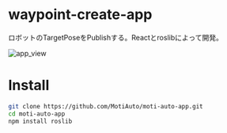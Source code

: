 # waypoint-create-app
ロボットのTargetPoseをPublishする。Reactとroslibによって開発。

![app_view](https://github.com/user-attachments/assets/389c6266-2c18-4402-8c0c-0e0d342e5e1f)

# Install
```bash
git clone https://github.com/MotiAuto/moti-auto-app.git
cd moti-auto-app
npm install roslib
```
